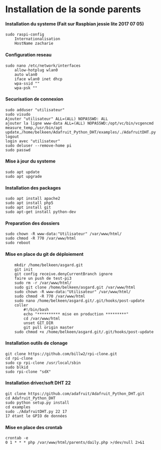 Installation de la sonde parents
==
#### Installation du systeme (Fait sur Raspbian jessie lite 2017 07 05) 
	sudo raspi-config 
		Internationalisation 
		HostName zacharie 

#### Configuration reseau
	sudo nano /etc/network/interfaces 
		allow-hotplug wlan0 
		auto wlan0 
		iface wlan0 inet dhcp 
		wpa-ssid "" 
		wpa-psk "" 

#### Securisation de connexion
	sudo adduser "utilisateur" 
	sudo visudo 
	Ajouter "utilisateur" ALL=(ALL) NOPASSWD: ALL 
	ajouter la ligne www-data ALL=(ALL) NOPASSWD:/opt/vc/bin/vcgencmd measure_temp,/usr/bin/apt update,/home/belkeen/Adafruit_Python_DHT/examples/./AdafruitDHT.py 
	logout 
	login avec "utilisateur" 
	sudo deluser --remove-home pi 
	sudo passwd 
	
#### Mise à jour du systeme
	sudo apt update 
	sudo apt upgrade 
	
#### Installation des packages
	sudo apt install apache2 
	sudo apt install php5 
	sudo apt install git 
	sudo apt-get install python-dev 

#### Preparation des dossiers
	sudo chown -R www-data:"Utilisateur" /var/www/html/ 
	sudo chmod -R 770 /var/www/html 
	sudo reboot 

#### Mise en place du git de déploiement
        mkdir /home/belkeen/asgard.git 
        git init 
        git config receive.denyCurrentBranch ignore 
        faire un push de test-pi3 
        sudo rm -r /var/www/html/ 
        sudo git clone /home/belkeen/asgard.git /var/www/html 
        sudo chown -R www-data:"Utilisateur" /var/www/html/ 
		sudo chmod -R 770 /var/www/html 
        sudo nano /home/belkeen/asgard.git/.git/hooks/post-update 
        coller 
	        #!/bin/bash 
			echo "********** mise en production *********" 
			cd /var/www/html 
			unset GIT_DIR 
			git pull origin master 
		sudo chmod +x /home/belkeen/asgard.git/.git/hooks/post-update 
	
#### Installation outils de clonage
	git clone https://github.com/billw2/rpi-clone.git 
	cd rpi-clone 
	sudo cp rpi-clone /usr/local/sbin 
	sudo blkid 
	sudo rpi-clone "sdX" 
	
#### Installation driver/soft DHT 22
	git clone https://github.com/adafruit/Adafruit_Python_DHT.git 
	cd Adafruit_Python_DHT 
	sudo python setup.py install 
	cd examples 
	sudo ./AdafruitDHT.py 22 17 
	17 étant le GPIO de données 
	
#### Mise en place des crontab
	crontab -e 
	0 1 * * * php /var/www/html/parents/daily.php >/dev/null 2>&1 
